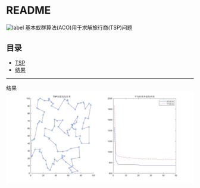 README
===========================
![label](https://img.shields.io/badge/TSP-ACO-brightgreen.svg)
基本蚁群算法(ACO)用于求解旅行商(TSP)问题

## 目录
* [TSP](#TSP)
* [结果](#结果)


***
结果
![result](/result/TSP问题求解结果(蚁群算法).jpg)
